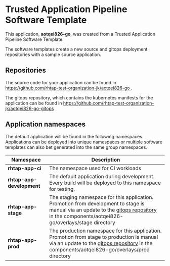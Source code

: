 # Trusted Application Pipeline Software Template

This application, **aotqei826-go**, was created from a Trusted Application Pipeline Software Template.

The software templates create a new source and gitops deployment repositories with a sample source application. 

## Repositories

The source code for your application can be found in [https://github.com/rhtap-test-organization-jk/aotqei826-go ](https://github.com/rhtap-test-organization-jk/aotqei826-go ).
 
The gitops repository, which contains the kubernetes manifests for the application can be found in 
[https://github.com/rhtap-test-organization-jk/aotqei826-go-gitops ](https://github.com/rhtap-test-organization-jk/aotqei826-go-gitops ) 

## Application namespaces 

The default application will be found in the following namespaces. Applications can be deployed into unique namespaces or multiple software templates can also bet generated into the same group namespaces.  

|  Namespace   |  Description   |  
| -------- | -------- |
| **rhtap-app-ci** | The namespace used for CI workloads |
| **rhtap-app-development** | The default application during development. Every build will be deployed to this namespace for testing. |
| **rhtap-app-stage** | The staging namespace for this application. Promotion from development to stage is manual via an update to the [gitops repository](https://github.com/rhtap-test-organization-jk/aotqei826-go-gitops ) in the components/aotqei826-go/overlays/stage directory |
| **rhtap-app-prod** | The production namespace for this application. Promotion from stage to production is manual via an update to the [gitops repository](https://github.com/rhtap-test-organization-jk/aotqei826-go-gitops ) in the components/aotqei826-go/overlays/prod directory |